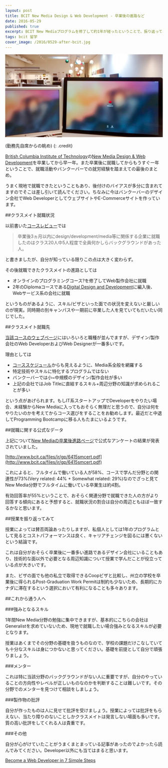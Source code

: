 ```yaml
---
layout: post
title: BCIT New Media Design & Web Development - 卒業後の進路など
date: 2016-05-29
published: true
excerpt: BCIT New Mediaプログラムを修了して約1年が経ったということで、振り返ってみての最後のまとめ。
tags: bcit 留学
cover_image: /2016/0529-after-bcit.jpg
---
```

![Company office from my seat](/images/2016/0529-after-bcit.jpg)

(勤務先自席からの眺め)
{: .credit}

[British Columbia Institute of Technology](http://www.bcit.ca/)の[New Media Design & Web Development](http://www.bcit.ca/study/programs/6415smcert)を卒業してから早一年。また卒業後に就職してからもうすぐ一年ということで、就職活動やバンクーバーでの就労経験を踏まえての最後のまとめ。

うまく現地で就職できたということもあり、後付けのバイアスが多分に含まれてますのでそこは差し引いて読んでください。ちなみに今はバンクーバーのデザイン会社でWeb DeveloperとしてウェブサイトやE-Commerceサイトを作っています。

##クラスメイト就職状況

以前書いた[コースレビュー](/bcit-new-media/)では

>卒業後3ヵ月以内にdesign/development/media等に関係する企業に就職したのはクラス20人中5人程度で全員何かしらバックグラウンドがあった人。

と書きましたが、自分が知っている限りこの点は大きく変わらず。

その後就職できたクラスメイトの進路としては

- オンラインのプログラミングコース?を修了してWeb製作会社に就職
- 2年のDiplomaコースである[Digital Design and Development](http://www.bcit.ca/study/programs/6405dipma)に編入後、Webサービス系の会社に就職

というものがあるように、スキル/ビザといった面での状況を変えないと厳しいのが現実。同時期の別キャンパスや一期前に卒業した人を見ていてもだいたい同じでした。

##クラスメイト就職先

[当該コースのウェブページ](http://www.bcit.ca/study/programs/6415smcert#graduating)にはいろいろと職種が並んでますが、デザイン/製作会社のWeb DeveloperおよびWeb Designerが一番多いです。

理由としては

- [コーススケジュール](http://www.bcit.ca/study/programs/6415smcert#courses)からも見えるように、Media系全般を網羅する
- 特定技術やスキルに特化するプログラムではない
- バンクーバーでは小~中規模のデザイン/製作会社が多い
- 上記の会社ではJob Titleに直結するスキル+周辺分野の知識が求められることが多い

という点があげられます。もしIT系スタートアップでDeveloperをやりたい場合、未経験からNew Mediaに入ってもおそらく無理だと思うので、自分は何をやりたいのかを考えてからコース選びをすることをお勧めします。最近だと中退してProgramming Bootcampに移る人もたまにいるようです。

##就職に関する公式なデータ

上記について[New Mediaの卒業後進路ページ](http://www.bcit.ca/study/programs/6415smcert#graduating)で公式なアンケートの結果が発表されていました。

[http://www.bcit.ca/files/ir/gp/6415smcert.pdf](http://www.bcit.ca/files/ir/gp/6415smcert.pdf)

これによると、フルタイムで働いている人が58%、コースで学んだ分野との関連性が73%(Very related: 44% + Somewhat related: 29%)なのでざっと見てNew Media分野でフルタイムに働いている卒業生は約4割。

有効回答率が55%ということで、おそらく関連分野で就職できた人の方がより回答する傾向にあると予想すると、就職状況の割合は自分の周辺ともほぼ一致するかなと思います。

##授業を振り返ってみて

授業によっては賛否両論あったりしますが、私個人としては1年のプログラムとして見るとコストパフォーマンスは良く、キャリアチェンジを図るには悪くないという結論です。

これは自分がおそらく卒業後に一番多い進路であるデザイン会社にいることもあり、技術的な面以外で必要となる周辺知識について授業で学んだことが役立っている点が大きいです。

また、ビザの面でも他の私立で取得できるCoopビザと比較し、州立の学校を卒業後に得られるPost-Graduation Work Permitは制約も少ないため、長期的にカナダに滞在するという選択において有利になることも多々あります。

##これから通う人へ

###強みとなるスキル

1年間New Media分野の勉強に集中できますが、基本的にこちらの会社はGeneralistを求めていないため、現地で就職したい場合強みとなるスキルが必要となります。

授業はあくまでその分野の基礎を扱うものなので、学校の課題だけこなしていても十分なスキルは身につかないと思ってください。基礎を前提として自分で頑張りましょう。

###メンター

これは特に当該分野のバックグラウンドがない人に重要ですが、自分のやっていることの方向性やレベルが正しいものなのかを判断することは難しいです。その分野でのメンターを見つけて相談をしましょう。

###製作物の批評

自分が作ったものは人に見せて批評を受けましょう。授業によっては批評をもらえない、当たり障りのないことしかクラスメイトは発言しない場面も多いです。質の高い批評をしてくれる人は貴重です。

###その他

自分が心がけていたことがうまくまとまっている記事があったのでよかったら読んでみてください。Developer以外にも当てはまると思います。

[Become a Web Developer in 7 Simple Steps](https://www.sitepoint.com/become-web-developer-7-simple-steps/)




